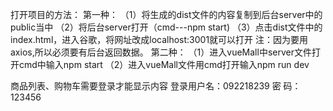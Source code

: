 打开项目的方法：
第一种：
   （1）将生成的dist文件的内容复制到后台server中的public当中
   （2）将后台server打开（cmd---npm start)
   （3）点击dist文件中的index.html，进入谷歌，将网址改成localhost:3001就可以打开
注：因为要用axios,所以必须要有后台返回数据。
第二种：
   （1）进入vueMall中server文件打开cmd中输入npm start
   （2）进入vueMall文件用cmd打开输入npm run dev
    
商品列表、购物车需要登录才能显示内容
登录用户名：092218239
    密 码：123456
